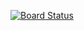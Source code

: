 [![Board Status](https://dev.azure.com/marat4f/1a1869ab-6e82-4121-8bbe-cc2bfa13f4cf/c1a03166-577b-469e-9cc8-65fa985e76e2/_apis/work/boardbadge/ae9fbf6b-67a9-4068-a592-c82cce4cd1c8)](https://dev.azure.com/marat4f/1a1869ab-6e82-4121-8bbe-cc2bfa13f4cf/_boards/board/t/c1a03166-577b-469e-9cc8-65fa985e76e2/Microsoft.RequirementCategory)